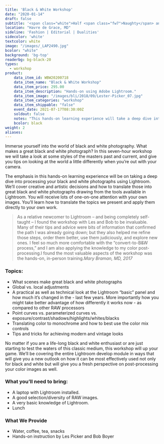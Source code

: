 ```yaml
---
title: 'Black & White Workshop'
date: "2020-01-14"
draft: false
subtitle: '<span class="white">Half <span class="fw7">Naughty</span> and half nice.</span>'
location: "Havre de Grace, MD"
sideline: 'Fashion | Editorial | Dualities'
sidecolor: 'white'
textcolor: white
image: "/images/_LAP2490.jpg"
bcolor: "white"
background: 'bg-top'
readerbg: bg-black-20
types:
  - workshop
product:
    data_item_id: WBW20200718
    data_item_name: "Black & White Workshop"
    data_item_price: 295.00
    data_item_description: "Hands-on using Adobe Lightroom."
    data_item_image: "/images/bli/2018/09/Lester-Picker_07.jpg"
    data_item_categories: "workshop"
    data_item_shippable: "false"
    event_date: 2021-07-17T08:30:00Z
    soldout: false
    notes: "This hands-on learning experience will take a deep dive into processing your black & white photographs using Lightroom."
    bcolor: black
weight: 2
aliases:
---
```

Immerse yourself into the world of black and white photography. What makes a great black and white photograph? In this seven-hour workshop we will take a look at some styles of the masters past and current, and give you tips on looking at the world a little differently when you’re out with your camera.

The emphasis in this hands-on learning experience will be on taking a deep dive into processing your black and white photographs using Lightroom. We’ll cover creative and artistic decisions and how to translate those into great black and white photographs drawing from the tools available in Lightroom. You will receive lots of one-on-one attention with your own images. You’ll learn how to translate the topics we present and apply them directly to your own work.

> As a relative newcomer to Lightroom – and being completely self-taught – I found the workshop with Les and Bob to be invaluable. Many of their tips and advice were bits of information that confirmed the path I was already going down; but they also helped me refine those steps, order them better, use them judiciously, and explore new ones. I feel so much more comfortable with the “convert-to-B&W process,” and I am also applying the knowledge to my color post-processing.I found the most valuable aspects of the workshop was the hands-on, in-person training.<cite>Mary Braman, MD, 2017</cite>

### Topics:

- What scenes make great black and white photographs
- Global vs. local adjustments
- A practical as well as technical look at the Lightroom “basic” panel and how much it’s changed in the - last few years. More importantly how you might take better advantage of how differently it works now - as compared to other RAW processors
- Point curves vs. parameterized curves vs. exposure/contrast/shadows/highlights/whites/blacks
- Translating color to monochrome and how to best use the color mix controls
- Tips and tricks for achieving modern and vintage looks

No matter if you are a life-long black and white enthusiast or are just starting to test the waters of this classic medium, this workshop will up your game. We’ll be covering the entire Lightroom develop module in ways that will give you a new outlook on how it can be most effectively used not only for black and white but will give you a fresh perspective on post-processing your color images as well.

### What you’ll need to bring:

- A laptop with Lightroom installed.
- A good selection/diversity of RAW images.
- A very basic knowledge of Lightroom.
- Lunch

### What We Provide

- Water, coffee, tea, snacks
- Hands-on instruction by Les Picker and Bob Boyer
